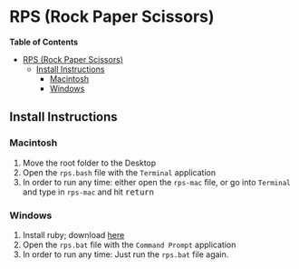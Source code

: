 # RPS (Rock Paper Scissors)

**Table of Contents**

- [RPS (Rock Paper Scissors)](#rps-rock-paper-scissors)
  - [Install Instructions](#install-instructions)
    - [Macintosh](#macintosh)
    - [Windows](#windows)

## Install Instructions

### Macintosh

1. Move the root folder to the Desktop
2. Open the `rps.bash` file with the `Terminal` application
3. In order to run any time: either open the `rps-mac` file, or go into `Terminal` and type in `rps-mac` and hit <kbd>return</kbd>

### Windows

1. Install ruby; download [here](http://rubyinstaller.org/downloads/)
2. Open the `rps.bat` file with the `Command Prompt` application
3. In order to run any time: Just run the `rps.bat` file again.


